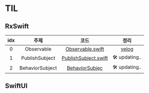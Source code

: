 # TIL

## RxSwift
idx|주제|코드|정리|
|:---:|:---:|:---:|:---:|
|0|Observable|[Observable.swift](RxSwift/RxSwiftTIL/0_CreateObservable.playground/Contents.swift)|[velog](https://velog.io/@iammiori/RxSwift-1a)|
|1|PublishSubject|[PublishSubject.swift](RxSwift/RxSwiftTIL/1_Subject.playground/Contents.swift)|🛠  updating..|
|2|BehaviorSubject|[BehaviorSubjec](RxSwift/RxSwiftTIL/2_BehaviorSubject.playground/Contents.swift)|🛠  updating..|
## SwiftUI
